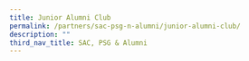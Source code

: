 ```yaml
---
title: Junior Alumni Club
permalink: /partners/sac-psg-n-alumni/junior-alumni-club/
description: ""
third_nav_title: SAC, PSG & Alumni
---
```

